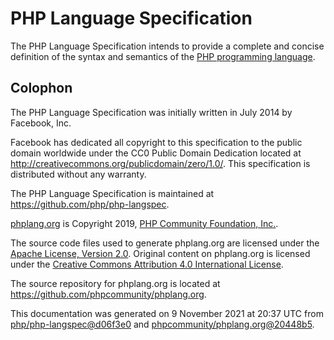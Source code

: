 # PHP Language Specification

The PHP Language Specification intends to provide a complete and concise
definition of the syntax and semantics of the [PHP programming language](https://php.net).

## Colophon

The PHP Language Specification was initially written in July 2014 by
Facebook, Inc.

Facebook has dedicated all copyright to this specification to the public
domain worldwide under the CC0 Public Domain Dedication located at
<http://creativecommons.org/publicdomain/zero/1.0/>. This specification
is distributed without any warranty.

The PHP Language Specification is maintained at <https://github.com/php/php-langspec>.

[phplang.org](https://phplang.org) is Copyright 2019,
[PHP Community Foundation, Inc.](https://phpcommunity.org).

The source code files used to generate phplang.org are licensed under the
[Apache License, Version 2.0](https://opensource.org/licenses/Apache-2.0).
Original content on phplang.org is licensed under the
[Creative Commons Attribution 4.0 International License](https://creativecommons.org/licenses/by/4.0/).

The source repository for phplang.org is located at
<https://github.com/phpcommunity/phplang.org>.

<!-- Begin Colophon -->
<!-- This is autogenerated. Do not remove the lines "Begin Colophon" or "End Colophon". -->
This documentation was generated on 9 November 2021 at 20:37 UTC from
[php/php-langspec@d06f3e0](https://github.com/php/php-langspec/tree/d06f3e00dc0d5cf9d90fc08d495fa6ec86704db8)
and [phpcommunity/phplang.org@20448b5](https://github.com/phpcommunity/phplang.org/tree/20448b598f0f0c391fc4a86619f32a53350f9cdc).
<!-- End Colophon -->

